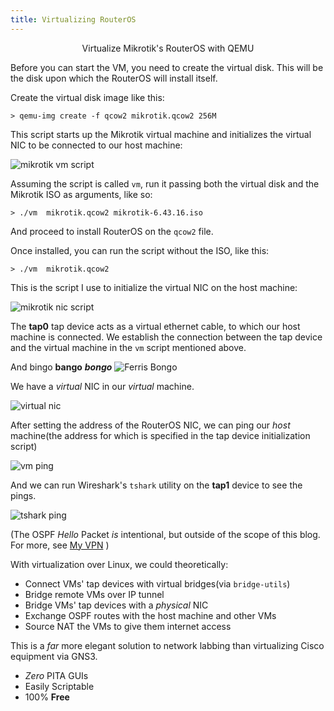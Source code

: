 ```yaml
---
title: Virtualizing RouterOS
---
```


<center>

Virtualize Mikrotik's RouterOS with QEMU
</center>


Before you can start the VM, you need to create the virtual disk.
This will be the disk upon which the RouterOS will install itself.

Create the virtual disk image like this:

`> qemu-img create -f qcow2 mikrotik.qcow2 256M`

This script starts up the Mikrotik virtual machine and initializes the
virtual NIC to be connected to our host machine:

![mikrotik vm script](https://www.jer.cx/public/mikrotik_vm_script.png)


Assuming the script is called `vm`, run it passing both the virtual disk
and the Mikrotik ISO as arguments, like so:

`> ./vm  mikrotik.qcow2 mikrotik-6.43.16.iso`

And proceed to install RouterOS on the `qcow2` file.

Once installed, you can run the script without the ISO, like this:

`> ./vm  mikrotik.qcow2`

This is the script I use to initialize the virtual NIC on the host machine:

![mikrotik nic script](https://www.jer.cx/public/mikrotik_nic_script.png)

The **tap0** tap device acts as a virtual ethernet cable,
to which our host machine is connected. We establish the connection between
the tap device and the virtual machine in the `vm` script mentioned above.



And bingo **bango** ***bongo***
![Ferris Bongo](https://jer.cx/public/ferris.gif)


We have a *virtual* NIC in our *virtual* machine.

![virtual nic](https://www.jer.cx/public/virtual_nic.png)


After setting the address of the RouterOS NIC,
we can ping our *host* machine(the address for which is specified in the tap device initialization script)

![vm ping](https://www.jer.cx/public/vm_ping.png)


And we can run Wireshark's `tshark` utility on the **tap1** device to see the pings.

![tshark ping](https://www.jer.cx/public/tshark_ping.png)

(The OSPF *Hello* Packet *is* intentional, but outside of the scope of this blog. For more, see [My VPN](https://jer.cx/blog/My_Virtual_Private_Network) )

With virtualization over Linux, we could theoretically:
* Connect VMs' tap devices with virtual bridges(via `bridge-utils`)
* Bridge remote VMs over IP tunnel
* Bridge VMs' tap devices with a *physical* NIC
* Exchange OSPF routes with the host machine and other VMs
* Source NAT the VMs to give them internet access

This is a *far* more elegant solution to network labbing than virtualizing Cisco equipment via GNS3.

* *Zero* PITA GUIs
* Easily Scriptable
* 100% **Free**

